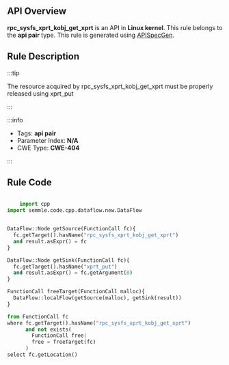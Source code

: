 ---
---


## API Overview
**rpc_sysfs_xprt_kobj_get_xprt** is an API in **Linux kernel**. This rule belongs to the **api pair** type. This rule is generated using [APISpecGen](../../tools/APISpecGen).
## Rule Description

:::tip

The resource acquired by rpc_sysfs_xprt_kobj_get_xprt must be properly released using xprt_put

:::

:::info

- Tags: **api pair**
- Parameter Index: **N/A**
- CWE Type: **CWE-404**

:::

## Rule Code
```python

    import cpp
import semmle.code.cpp.dataflow.new.DataFlow


DataFlow::Node getSource(FunctionCall fc){
  fc.getTarget().hasName("rpc_sysfs_xprt_kobj_get_xprt")
  and result.asExpr() = fc
}

DataFlow::Node getSink(FunctionCall fc){
  fc.getTarget().hasName("xprt_put")
  and result.asExpr() = fc.getArgument(0)
}

FunctionCall freeTarget(FunctionCall malloc){
  DataFlow::localFlow(getSource(malloc), getSink(result))
}

from FunctionCall fc
where fc.getTarget().hasName("rpc_sysfs_xprt_kobj_get_xprt")
      and not exists(
        FunctionCall free| 
        free = freeTarget(fc)
      )
select fc.getLocation()

    
```